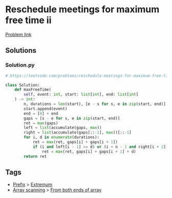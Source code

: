# Reschedule meetings for maximum free time ii

[Problem link](https://leetcode.com/problems/reschedule-meetings-for-maximum-free-time-ii)

## Solutions


### Solution.py
```py
# https://leetcode.com/problems/reschedule-meetings-for-maximum-free-time-ii

class Solution:
    def maxFreeTime(
        self, event: int, start: list[int], end: list[int]
    ) -> int:
        n, durations = len(start), [e - s for s, e in zip(start, end)]
        start.append(event)
        end = [0] + end
        gaps = [s - e for s, e in zip(start, end)]
        ret = max(gaps)
        left = list(accumulate(gaps, max))
        right = list(accumulate(gaps[::-1], max))[::-1]
        for i, d in enumerate(durations):
            ret = max(ret, gaps[i] + gaps[i + 1])
            if (i and left[i - 1] >= d) or (i < n - 1 and right[i + 2] >= d):
                ret = max(ret, gaps[i] + gaps[i + 1] + d)
        return ret
```
## Tags

* [Prefix](/Collections/prefix.md#prefix) > [Extremum](/Collections/prefix.md#extremum)
* [Array scanning](/Collections/array-scanning.md#array-scanning) > [From both ends of array](/Collections/array-scanning.md#from-both-ends-of-array)
